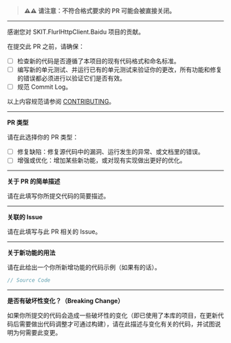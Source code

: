 > **⚠⚠ 请注意：不符合格式要求的 PR 可能会被直接关闭。**

---

感谢您对 SKIT.FlurlHttpClient.Baidu 项目的贡献。

在提交此 PR 之前，请确保：

-   [ ] 检查新的代码是否遵循了本项目的现有代码格式和命名标准。
-   [ ] 编写新的单元测试、并运行已有的单元测试来验证你的更改，所有功能和修复的错误都必须进行以验证它们是否有效。
-   [ ] 规范 Commit Log。

以上内容规范请参阅 [CONTRIBUTING](https://gitee.com/fudiwei/DotNetCore.SKIT.FlurlHttpClient.Baidu/blob/main/CONTRIBUTING.md)。

---

**PR 类型**

请在此选择你的 PR 类型：

-   [ ] 修复缺陷：修复源代码中的漏洞、运行发生的异常、或文档里的错误。
-   [ ] 增强或优化：增加某些新功能，或对现有实现做出更好的优化。

---

**关于 PR 的简单描述**

请在此填写你所提交代码的简要描述。

---

**关联的 Issue**

请在此填写与此 PR 相关的 Issue。

---

**关于新功能的用法**

请在此给出一个你所新增功能的代码示例（如果有的话）。

```csharp
// Source Code
```

---

**是否有破坏性变化？（Breaking Change）**

如果你所提交的代码会造成一些破坏性的变化（即已使用了本库的项目，在更新代码后需要做出代码调整才可通过构建），请在此描述与变化有关的代码，并试图说明为何需要此变更。
